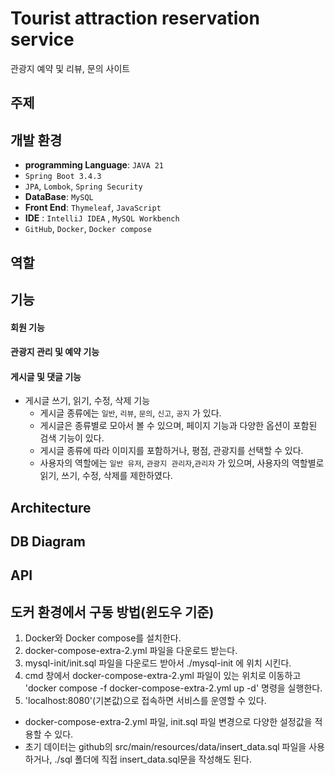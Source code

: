 # Tourist attraction reservation service
관광지 예약 및 리뷰, 문의 사이트


## 주제


## 개발 환경

 - **programming Language**: `JAVA 21`
 - `Spring Boot 3.4.3`
 - `JPA`, `Lombok`, `Spring Security`
 - **DataBase**: `MySQL`
 - **Front End**: `Thymeleaf`, `JavaScript`
 - **IDE** : `IntelliJ IDEA` , `MySQL Workbench`
 - `GitHub`, `Docker`, `Docker compose`

   
## 역할



## 기능


#### 회원 기능

#### 관광지 관리 및 예약 기능

#### 게시글 및 댓글 기능

- 게시글 쓰기, 읽기, 수정, 삭제 기능 
  - 게시글 종류에는 `일반`, `리뷰`, `문의`, `신고`, `공지` 가 있다.
  - 게시글은 종류별로 모아서 볼 수 있으며, 페이지 기능과 다양한 옵션이 포함된 검색 기능이 있다.
  - 게시글 종류에 따라 이미지를 포함하거나, 평점, 관광지를 선택할 수 있다.
  - 사용자의 역할에는 `일반 유저`, `관광지 관리자`,`관리자` 가 있으며, 사용자의 역할별로 읽기, 쓰기, 수정, 삭제를 제한하였다.

## Architecture 


## DB Diagram


## API


## 도커 환경에서 구동 방법(윈도우 기준)

 1. Docker와 Docker compose를 설치한다.
 2. docker-compose-extra-2.yml 파일을 다운로드 받는다.
 3. mysql-init/init.sql 파일을 다운로드 받아서 ./mysql-init 에 위치 시킨다.
 4. cmd 창에서 docker-compose-extra-2.yml 파일이 있는 위치로 이동하고 'docker compose -f docker-compose-extra-2.yml up -d' 명령을 실행한다.
 5. 'localhost:8080'(기본값)으로 접속하면 서비스를 운영할 수 있다.
  - docker-compose-extra-2.yml 파일, init.sql 파일 변경으로 다양한 설정값을 적용할 수 있다.
  - 초기 데이터는 github의 src/main/resources/data/insert_data.sql 파일을 사용하거나, ./sql 폴더에 직접 insert_data.sql문을 작성해도 된다.
    
